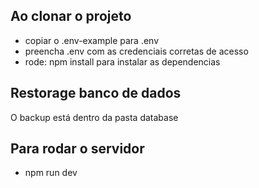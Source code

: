 ## Ao clonar o projeto
- copiar o .env-example para .env
- preencha .env com as credenciais corretas de acesso
- rode: npm install para instalar as dependencias

## Restorage banco de dados
O backup está dentro da pasta database

## Para rodar o servidor
- npm run dev
